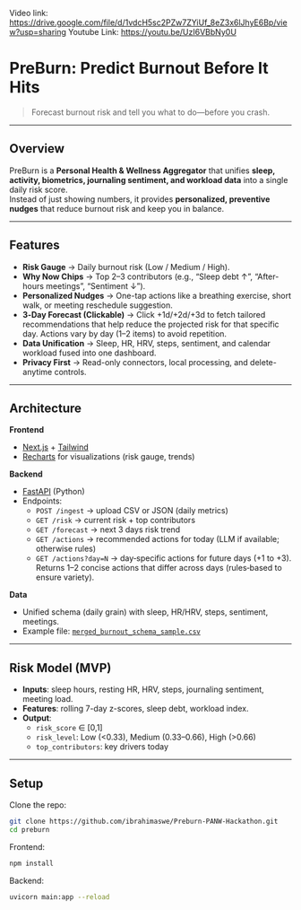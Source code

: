 Video link:  https://drive.google.com/file/d/1vdcH5sc2PZw7ZYiUf_8eZ3x6lJhyE6Bp/view?usp=sharing
Youtube Link:  https://youtu.be/UzI6VBbNy0U
# PreBurn: Predict Burnout Before It Hits

>  Forecast burnout risk and tell you what to do—before you crash.

---

## Overview
PreBurn is a **Personal Health & Wellness Aggregator** that unifies **sleep, activity, biometrics, journaling sentiment, and workload data** into a single daily risk score.  
Instead of just showing numbers, it provides **personalized, preventive nudges** that reduce burnout risk and keep you in balance.

---

## Features
- **Risk Gauge** → Daily burnout risk (Low / Medium / High).  
- **Why Now Chips** → Top 2–3 contributors (e.g., “Sleep debt ↑”, “After-hours meetings”, “Sentiment ↓”).  
- **Personalized Nudges** → One-tap actions like a breathing exercise, short walk, or meeting reschedule suggestion.  
- **3‑Day Forecast (Clickable)** → Click +1d/+2d/+3d to fetch tailored recommendations that help reduce the projected risk for that specific day. Actions vary by day (1–2 items) to avoid repetition.  
- **Data Unification** → Sleep, HR, HRV, steps, sentiment, and calendar workload fused into one dashboard.  
- **Privacy First** → Read-only connectors, local processing, and delete-anytime controls.

---

## Architecture
**Frontend**
- [Next.js](https://nextjs.org/) + [Tailwind](https://tailwindcss.com/)  
- [Recharts](https://recharts.org/) for visualizations (risk gauge, trends)

**Backend**
- [FastAPI](https://fastapi.tiangolo.com/) (Python)  
- Endpoints:
  - `POST /ingest` → upload CSV or JSON (daily metrics)  
  - `GET /risk` → current risk + top contributors  
  - `GET /forecast` → next 3 days risk trend  
  - `GET /actions` → recommended actions for today (LLM if available; otherwise rules)
  - `GET /actions?day=N` → day‑specific actions for future days (+1 to +3). Returns 1–2 concise actions that differ across days (rules‑based to ensure variety).  

**Data**
- Unified schema (daily grain) with sleep, HR/HRV, steps, sentiment, meetings.  
- Example file: [`merged_burnout_schema_sample.csv`](./data/merged_burnout_schema_sample.csv)

---

## Risk Model (MVP)
- **Inputs**: sleep hours, resting HR, HRV, steps, journaling sentiment, meeting load.  
- **Features**: rolling 7-day z-scores, sleep debt, workload index.  
- **Output**:  
  - `risk_score` ∈ [0,1]  
  - `risk_level`: Low (<0.33), Medium (0.33–0.66), High (>0.66)  
  - `top_contributors`: key drivers today  

---

## Setup

Clone the repo:
```bash
git clone https://github.com/ibrahimaswe/Preburn-PANW-Hackathon.git
cd preburn
```
Frontend:
```bash 
npm install
```
Backend:
```bash 
uvicorn main:app --reload 




